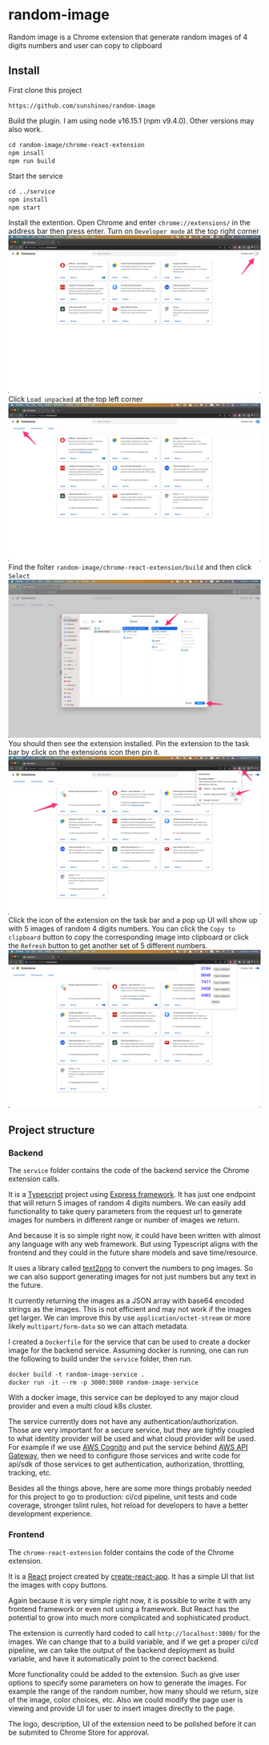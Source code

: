 # random-image
Random image is a Chrome extension that generate random images of 4 digits numbers and user can copy to clipboard

## Install
First clone this project
```
https://github.com/sunshineo/random-image
```
Build the plugin. I am using node v16.15.1 (npm v9.4.0). Other versions may also work.
```
cd random-image/chrome-react-extension
npm insall
npm run build
```
Start the service
```
cd ../service
npm install
npm start
```
Install the extention. Open Chrome and enter `chrome://extensions/` in the address bar then press enter. Turn on `Developer mode` at the top right corner
![](readme-imgs/1.jpg)
Click `Load unpacked` at the top left corner
![](readme-imgs/2.jpg)
Find the folter `random-image/chrome-react-extension/build` and then click `Select`
![](readme-imgs/3.jpg)
You should then see the extension installed. Pin the extension to the task bar by click on the extensions icon then pin it.
![](readme-imgs/4.jpg)
Click the icon of the extension on the task bar and a pop up UI will show up with 5 images of random 4 digits numbers. You can click the `Copy to clipboard` button to copy the corresponding image into clipboard or click the `Refresh` button to get another set of 5 different numbers.
![](readme-imgs/5.jpg)

## Project structure
### Backend
The `service` folder contains the code of the backend service the Chrome extension calls.

It is a [Typescript](https://www.typescriptlang.org/) project using [Express framework](https://expressjs.com/). It has just one endpoint that will return 5 images of random 4 digits numbers. We can easily add functionality to take query parameters from the request url to generate images for numbers in different range or number of images we return.

And because it is so simple right now, it could have been written with almost any language with any web framework. But using Typescript aligns with the frontend and they could in the future share models and save time/resource.

It uses a library called [text2png](https://www.npmjs.com/package/text2png) to convert the numbers to png images. So we can also support generating images for not just numbers but any text in the future.

It currently returning the images as a JSON array with base64 encoded strings as the images. This is not efficient and may not work if the images get larger. We can improve this by use `application/octet-stream` or more likely `multipart/form-data` so we can attach metadata.

I created a `Dockerfile` for the service that can be used to create a docker image for the backend service. Assuming docker is running, one can run the following to build under the `service` folder, then run.
```
docker build -t random-image-service .
docker run -it --rm -p 3000:3000 random-image-service
```
With a docker image, this service can be deployed to any major cloud provider and even a multi cloud k8s cluster.

The service currently does not have any authentication/authorization. Those are very important for a secure service, but they are tightly coupled to what identity provider will be used and what cloud provider will be used. For example if we use [AWS Cognito](https://docs.aws.amazon.com/cognito/latest/developerguide/what-is-amazon-cognito.html) and put the service behind [AWS API Gateway](https://aws.amazon.com/api-gateway/), then we need to configure those services and write code for api/sdk of those services to get authentication, authorization, throttling, tracking, etc.

Besides all the things above, here are some more things probably needed for this project to go to production: ci/cd pipeline, unit tests and code coverage, stronger tslint rules, hot reload for developers to have a better development experience.

### Frontend
The `chrome-react-extension` folder contains the code of the Chrome extension.

It is a [React](https://reactjs.org/) project created by [create-react-app](https://create-react-app.dev/). It has a simple UI that list the images with copy buttons.

Again because it is very simple right now, it is possible to write it with any frontend framework or even not using a framework. But React has the potential to grow into much more complicated and sophisticated product.

The extension is currently hard coded to call `http://localhost:3000/` for the images. We can change that to a build variable, and if we get a proper ci/cd pipeline, we can take the output of the backend deployment as build variable, and have it automatically point to the correct backend.

More functionality could be added to the extension. Such as give user options to specify some parameters on how to generate the images. For example the range of the random number, how many should we return, size of the image, color choices, etc. Also we could modify the page user is viewing and provide UI for user to insert images directly to the page.

The logo, description, UI of the extension need to be polished before it can be submited to Chrome Store for approval.
